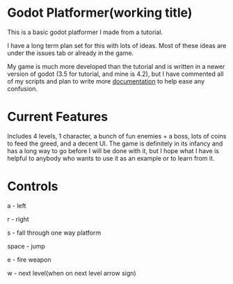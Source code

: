 # Godot Platformer(working title)

This is a basic godot platformer I made from a tutorial.

I have a long term plan set for this with lots of ideas. Most of these ideas are under the issues tab or already in the game.

My game is much more developed than the tutorial and is written in a newer version of godot (3.5 for tutorial, and mine is 4.2), but I have commented all of my scripts and plan to write more [documentation](https://github.com/kirby-b/Godot-Platformer/tree/master/docs) to help ease any confusion.

# Current Features

Includes 4 levels, 1 character, a bunch of fun enemies + a boss, lots of coins to feed the greed, and a decent UI. The game is definitely in its infancy and has a long way to go before I will be done with it, but I hope what I have is helpful to anybody who wants to use it as an example or to learn from it.

# Controls

a - left

r - right

s - fall through one way platform

space - jump

e - fire weapon

w - next level(when on next level arrow sign)
